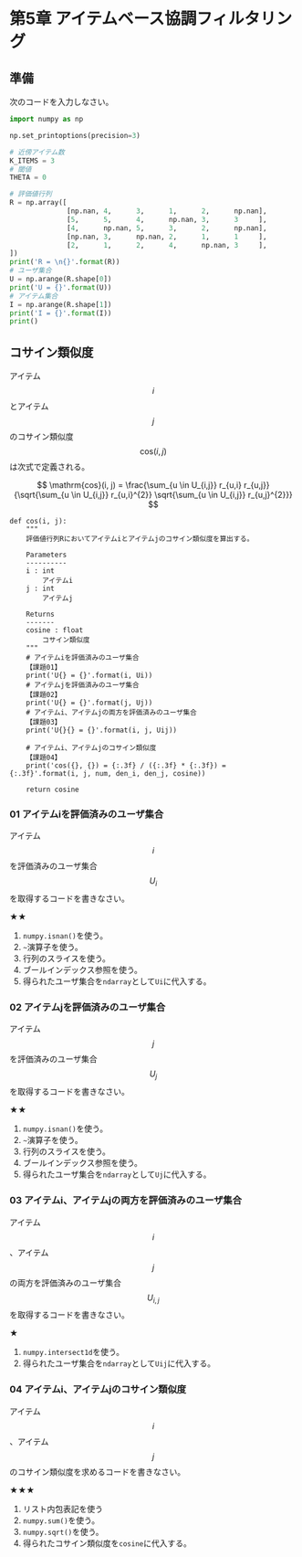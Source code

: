 <script type="text/x-mathjax-config">MathJax.Hub.Config({tex2jax:{inlineMath:[['\$','\$'],['\\(','\\)']],processEscapes:true},CommonHTML: {matchFontHeight:false}});</script>
<script type="text/javascript" async src="https://cdnjs.cloudflare.com/ajax/libs/mathjax/2.7.1/MathJax.js?config=TeX-MML-AM_CHTML"></script>

# 第5章 アイテムベース協調フィルタリング

## 準備
次のコードを入力しなさい。

```python
import numpy as np

np.set_printoptions(precision=3)

# 近傍アイテム数
K_ITEMS = 3
# 閾値
THETA = 0

# 評価値行列
R = np.array([
              [np.nan, 4,      3,      1,      2,      np.nan],
              [5,      5,      4,      np.nan, 3,      3     ],
              [4,      np.nan, 5,      3,      2,      np.nan],
              [np.nan, 3,      np.nan, 2,      1,      1     ],
              [2,      1,      2,      4,      np.nan, 3     ],
])
print('R = \n{}'.format(R))
# ユーザ集合
U = np.arange(R.shape[0])
print('U = {}'.format(U))
# アイテム集合
I = np.arange(R.shape[1])
print('I = {}'.format(I))
print()
```

## コサイン類似度
アイテム$$i$$とアイテム$$j$$のコサイン類似度$$\mathrm{cos}(i, j)$$は次式で定義される。

$$
\mathrm{cos}(i, j) = \frac{\sum_{u \in U_{i,j}} r_{u,i} r_{u,j}}{\sqrt{\sum_{u \in U_{i,j}} r_{u,i}^{2}} \sqrt{\sum_{u \in U_{i,j}} r_{u,j}^{2}}}
$$

```
def cos(i, j):
    """
    評価値行列Rにおいてアイテムiとアイテムjのコサイン類似度を算出する。

    Parameters
    ----------
    i : int
        アイテムi
    j : int
        アイテムj

    Returns
    -------
    cosine : float
        コサイン類似度
    """
    # アイテムiを評価済みのユーザ集合
    【課題01】
    print('U{} = {}'.format(i, Ui))
    # アイテムjを評価済みのユーザ集合
    【課題02】
    print('U{} = {}'.format(j, Uj))
    # アイテムi、アイテムjの両方を評価済みのユーザ集合
    【課題03】
    print('U{}{} = {}'.format(i, j, Uij))
    
    # アイテムi、アイテムjのコサイン類似度
    【課題04】
    print('cos({}, {}) = {:.3f} / ({:.3f} * {:.3f}) = {:.3f}'.format(i, j, num, den_i, den_j, cosine))

    return cosine
```

### 01 アイテムiを評価済みのユーザ集合
アイテム$$i$$を評価済みのユーザ集合$$U_{i}$$を取得するコードを書きなさい。

★★
1. `numpy.isnan()`を使う。
2. `~`演算子を使う。
3. 行列のスライスを使う。
4. ブールインデックス参照を使う。
5. 得られたユーザ集合を`ndarray`として`Ui`に代入する。

### 02 アイテムjを評価済みのユーザ集合
アイテム$$j$$を評価済みのユーザ集合$$U_{j}$$を取得するコードを書きなさい。

★★
1. `numpy.isnan()`を使う。
2. `~`演算子を使う。
3. 行列のスライスを使う。
4. ブールインデックス参照を使う。
5. 得られたユーザ集合を`ndarray`として`Uj`に代入する。

### 03 アイテムi、アイテムjの両方を評価済みのユーザ集合
アイテム$$i$$、アイテム$$j$$の両方を評価済みのユーザ集合$$U_{i,j}$$を取得するコードを書きなさい。

★
1. `numpy.intersect1d`を使う。
2. 得られたユーザ集合を`ndarray`として`Uij`に代入する。

### 04 アイテムi、アイテムjのコサイン類似度
アイテム$$i$$、アイテム$$j$$のコサイン類似度を求めるコードを書きなさい。

★★★
1. リスト内包表記を使う
2. `numpy.sum()`を使う。
3. `numpy.sqrt()`を使う。
4. 得られたコサイン類似度を`cosine`に代入する。



